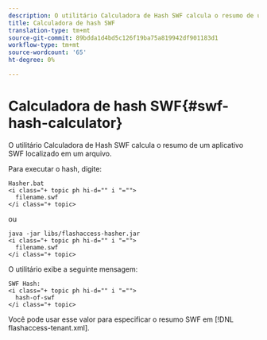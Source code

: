 ```yaml
---
description: O utilitário Calculadora de Hash SWF calcula o resumo de um aplicativo SWF localizado em um arquivo.
title: Calculadora de hash SWF
translation-type: tm+mt
source-git-commit: 89bdda1d4bd5c126f19ba75a819942df901183d1
workflow-type: tm+mt
source-wordcount: '65'
ht-degree: 0%

---
```



# Calculadora de hash SWF{#swf-hash-calculator}

O utilitário Calculadora de Hash SWF calcula o resumo de um aplicativo SWF localizado em um arquivo.

Para executar o hash, digite:

```
Hasher.bat 
<i class="+ topic ph hi-d="" i "="">
  filename.swf
</i class="+ topic>
```

ou

```
java -jar libs/flashaccess-hasher.jar 
<i class="+ topic ph hi-d="" i "="">
  filename.swf
</i class="+ topic>
```

O utilitário exibe a seguinte mensagem:

```
SWF Hash: 
<i class="+ topic ph hi-d="" i "="">
  hash-of-swf
</i class="+ topic>
```

Você pode usar esse valor para especificar o resumo SWF em [!DNL flashaccess-tenant.xml].
